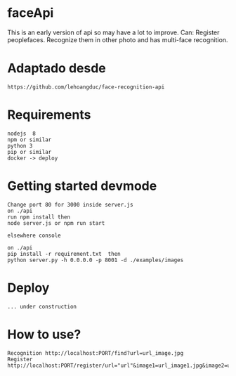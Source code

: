 # faceApi
This is an early version of api so may have a lot to improve.
Can:
Register peoplefaces.
Recognize them in other photo and has multi-face recognition.


# Adaptado desde 
    https://github.com/lehoangduc/face-recognition-api
# Requirements
    nodejs  8 
    npm or similar
    python 3
    pip or similar
    docker -> deploy
# Getting started devmode
    Change port 80 for 3000 inside server.js
    on ./api  
    run npm install then 
    node server.js or npm run start
    
    elsewhere console
    
    on ./api 
    pip install -r requirement.txt  then
    python server.py -h 0.0.0.0 -p 8001 -d ./examples/images
# Deploy
    ... under construction
# How to use?
    Recognition http://localhost:PORT/find?url=url_image.jpg 
    Register http://localhost:PORT/register/url="url"&image1=url_image1.jpg&image2=url_image2.jpg&id=person_name
   
